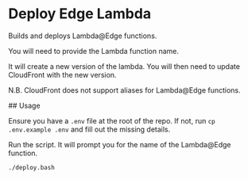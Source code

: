 # Deploy Edge Lambda

Builds and deploys Lambda@Edge functions.

You will need to provide the Lambda function name.

It will create a new version of the lambda. You will then need to update CloudFront with the new version.

N.B. CloudFront does not support aliases for Lambda@Edge functions.

## Usage

Ensure you have a `.env` file at the root of the repo. If not, run `cp .env.example .env` and fill out the missing details.

Run the script. It will prompt you for the name of the Lambda@Edge function.

```bash
./deploy.bash
```
